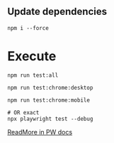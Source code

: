 ## Update dependencies
```shell
npm i --force
```

# Execute

```shell
npm run test:all

npm run test:chrome:desktop

npm run test:chrome:mobile

# OR exact
npx playwright test --debug
```
[ReadMore in PW docs](https://playwright.dev/docs/running-tests)
